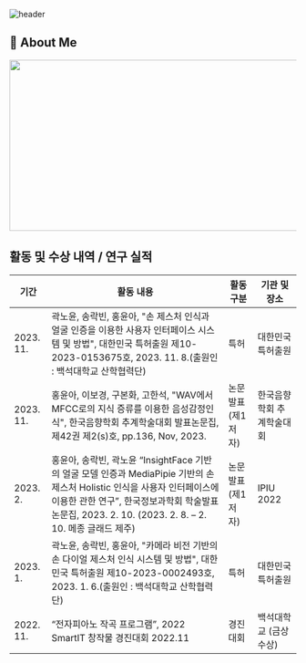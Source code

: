 ![header](https://capsule-render.vercel.app/api?type=waving&color=gradient&height=300&section=header&text=Good%20to%20see%20you%20%F0%9F%A4%97)

 ## 👀 About Me
 <!-- 깃허브 펫 그림 -->
<a href="https://www.gitanimals.org/en_US?utm_medium=image&utm_source=hya0906&utm_content=farm">
<img
  src="https://render.gitanimals.org/farms/hya0906"
  width="600"
  height="300"
/>
</a>  

<!-- 내가 한 것 -->
## 활동 및 수상 내역 / 연구 실적
| **기간**  | **활동 내용**                                          | **활동 구분** | **기관 및 장소** |
|------------|--------------------------------------------------------|----------------|----------------------|
| 2023. 11.  | 곽노윤, 송락빈, 홍윤아, "손 제스처 인식과 얼굴 인증을 이용한 사용자 인터페이스 시스템 및 방법", 대한민국 특허출원 제10-2023-0153675호, 2023. 11. 8.(출원인 : 백석대학교 산학협력단) | 특허         | 대한민국 특허출원   |
| 2023. 11. | 홍윤아, 이보경, 구본화, 고한석, "WAV에서 MFCC로의 지식 증류를 이용한 음성감정인식", 한국음향학회 추계학술대회 발표논문집, 제42권 제2(s)호, pp.136, Nov, 2023. | 논문발표 (제1저자) | 한국음향학회 추계학술대회 |
| 2023. 2. | 홍윤아, 송락빈, 곽노윤 “InsightFace 기반의 얼굴 모델 인증과 MediaPipie 기반의 손 제스처 Holistic 인식을 사용자 인터페이스에 이용한 관한 연구”, 한국정보과학회 학술발표논문집, 2023. 2. 10. (2023. 2. 8. – 2. 10. 메종 글래드 제주) | 논문발표 (제1저자) | IPIU 2022 |
| 2023. 1. | 곽노윤, 송락빈, 홍윤아, "카메라 비전 기반의 손 다이얼 제스처 인식 시스템 및 방법", 대한민국 특허출원 제10-2023-0002493호, 2023. 1. 6.(출원인 : 백석대학교 산학협력단) | 특허 | 대한민국 특허출원 |
| 2022. 11. | “전자피아노 작곡 프로그램”, 2022 SmartIT 창작물 경진대회 2022.11 | 경진대회 | 백석대학교 (금상수상) |







<!--
참고사이트
https://velog.io/@pjy707099/Github-%EA%B0%84%EC%A7%80%EB%82%98%EA%B2%8C-%ED%94%84%EB%A1%9C%ED%95%84-%EA%BE%B8%EB%AF%B8%EA%B8%B0
https://velog.io/@hbin12212/github-%EC%BB%A4%EB%B0%8B%ED%95%98%EA%B3%A0-%ED%8E%AB-%ED%82%A4%EC%9A%B0%EA%B8%B0

**hya0906/hya0906** is a ✨ _special_ ✨ repository because its `README.md` (this file) appears on your GitHub profile.
## Hi there 👋
Here are some ideas to get you started:

- 🔭 I’m currently working on ...
- 🌱 I’m currently learning ...
- 👯 I’m looking to collaborate on ...
- 🤔 I’m looking for help with ...
- 💬 Ask me about ...
- 📫 How to reach me: ...
- 😄 Pronouns: ...
- ⚡ Fun fact: ...
-->
